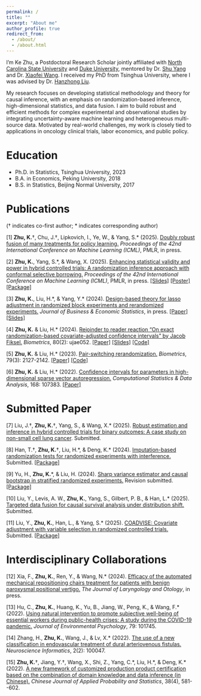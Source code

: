 ```yaml
---
permalink: /
title: ""
excerpt: "About me"
author_profile: true
redirect_from: 
  - /about/
  - /about.html
---
```


I’m Ke Zhu, a Postdoctoral Research Scholar jointly affiliated with [North Carolina State University](https://statistics.sciences.ncsu.edu/people/kzhu24/) and [Duke University](https://biostat.duke.edu/profile/ke-zhu), mentored by Dr. [Shu Yang](https://shuyang.wordpress.ncsu.edu) and Dr. [Xiaofei Wang](https://biostat.duke.edu/profile/xiaofei-wang). I received my PhD from Tsinghua University, where I was advised by Dr. [Hanzhong Liu](https://www.stat.tsinghua.edu.cn/en/info/1023/1050.htm).

My research focuses on developing statistical methodology and theory for causal inference, with an emphasis on randomization-based inference, high-dimensional statistics, and data fusion. I aim to build robust and efficient methods for complex experimental and observational studies by integrating uncertainty-aware machine learning and heterogeneous multi-source data. Motivated by real-world challenges, my work is closely tied to applications in oncology clinical trials, labor economics, and public policy.


Education
======
* Ph.D. in Statistics, Tsinghua University, 2023
* B.A. in Economics, Peking University, 2018
* B.S. in Statistics, Beijing Normal University, 2017

Publications
======
(† indicates co-first author; \* indicates corresponding author)

[1] **Zhu, K.**†, Chu, J.†, Lipkovich, I., Ye, W., & Yang, S.\* (2025). [Doubly robust fusion of many treatments for policy learning.](http://arxiv.org/abs/2505.08092) *Proceedings of the 42nd International Conference on Machine Learning (ICML)*, PMLR, in press.

[2] **Zhu, K.**, Yang, S.\*, & Wang, X. (2025). [Enhancing statistical validity and power in hybrid controlled trials: A randomization inference approach with conformal selective borrowing.](https://arxiv.org/abs/2410.11713) *Proceedings of the 42nd International Conference on Machine Learning (ICML)*, PMLR, in press. [[Slides]](https://drive.google.com/file/d/1LkTDY12CjUL0BAGQAt4JmOBlgk-MN3Ix/view?usp=sharing) [[Poster]](https://drive.google.com/file/d/1g5vFT6irtPWFQWwh6AGe-iYCvMF4z0B2/view?usp=share_link) [[Package]](https://github.com/ke-zhu/intFRT)

[3] **Zhu, K.**, Liu, H.\*, & Yang, Y.\* (2024). [Design-based theory for lasso adjustment in randomized block experiments and rerandomized experiments.](https://www.tandfonline.com/doi/full/10.1080/07350015.2024.2403381) *Journal of Business & Economic Statistics*, in press. [[Paper]](https://drive.google.com/file/d/1CG2LFFoNklAKZGLoSOexTEjpcvv6VI_c/view?usp=share_link) [[Slides]](https://drive.google.com/file/d/1U_IFeQeBr02D8ypQrqGq7UoJ7Ffw8huE/view?usp=share_link)

[4] **Zhu, K.** & Liu, H.\* (2024). [Rejoinder to reader reaction “On exact randomization-based covariate-adjusted confidence intervals” by Jacob Fiksel.](https://doi.org/10.1093/biomtc/ujae052) *Biometrics*, 80(2): ujae052. [[Paper]](https://drive.google.com/file/d/1Ox9LaahfrXYHSPLYWynKGnPIW24CG68p/view?usp=share_link) [[Slides]](https://drive.google.com/file/d/1Lb3smMd7e2W-zL3MD9eGbIWp_hWZrcQv/view?usp=share_link) [[Code]](https://github.com/ke-zhu/rbci) 

[5] **Zhu, K.** & Liu, H.\* (2023). [Pair-switching rerandomization.](https://doi.org/10.1111/biom.13712) *Biometrics*, 79(3): 2127-2142. [[Paper]](https://drive.google.com/file/d/18YwSCJwJ9JPYIMURraZV2mAMCdj9YH2N/view?usp=share_link) [[Code]](https://academic.oup.com/biometrics/article/79/3/2127/7513878#supplementary-data)

[6] **Zhu, K.** & Liu, H.\* (2022). [Confidence intervals for parameters in high-dimensional sparse vector autoregression.](https://doi.org/10.1016/j.csda.2021.107383) *Computational Statistics & Data Analysis*, 168: 107383. [[Paper]](https://drive.google.com/file/d/1EIu74F-MQtSpYKt_sh6d15FKKShr9c5w/view?usp=sharing)

Submitted Paper
======

[7] Liu, J.†, **Zhu, K.**†, Yang, S., & Wang, X.\* (2025). [Robust estimation and inference in hybrid controlled trials for binary outcomes: A case study on non-small cell lung cancer](https://arxiv.org/abs/2505.00217). Submitted.

[8] Han, T.†, **Zhu, K.**†, Liu, H.\*, & Deng, K.\* (2024). [Imputation-based randomization tests for randomized experiments with interference.](https://arxiv.org/abs/2411.08352) Submitted. [[Package]](https://github.com/htx113/imprt)

[9] Yu, H., **Zhu, K.**\*, & Liu, H. (2024). [Sharp variance estimator and causal bootstrap in stratified randomized experiments.](https://arxiv.org/abs/2401.16667) Revision submitted. [[Package]](https://github.com/yu-hao-yang/CausalBootstrap)

[10] Liu, Y., Levis, A. W., **Zhu, K.**, Yang, S., Gilbert, P. B., & Han, L.\* (2025). [Targeted data fusion for causal survival analysis under distribution shift.](https://arxiv.org/abs/2501.18798) Submitted.

[11] Liu, Y., **Zhu, K.**, Han, L., & Yang, S.\* (2025). [COADVISE: Covariate adjustment with variable selection in randomized controlled trials.](https://arxiv.org/abs/2501.08945) Submitted. [[Package]](https://github.com/yiliu1998/Coadvise)

Interdisciplinary Collaborations
======

[12] Xia, F., **Zhu, K.**, Ren, Y., & Wang, N.\* (2024). [Efficacy of the automated mechanical repositioning chairs treatment for patients with benign paroxysmal positional vertigo.](https://www.cambridge.org/core/journals/journal-of-laryngology-and-otology/article/efficacy-of-the-automated-mechanical-repositioning-chairs-treatment-for-patients-with-benign-paroxysmal-positional-vertigo/F0849A523F950E5A5195324EB1D75833) *The Journal of Laryngology and Otology*, in press.

[13] Hu, C., **Zhu, K.**, Huang, K., Yu, B., Jiang, W., Peng, K., & Wang, F.\* (2022). [Using natural intervention to promote subjective well-being of essential workers during public-health crises: A study during the COVID-19 pandemic.](https://doi.org/10.1016/j.jenvp.2021.101745) *Journal of Environmental Psychology*, 79: 101745.

[14] Zhang, H., **Zhu, K.**, Wang, J., & Lv, X.\* (2022). [The use of a new classification in endovascular treatment of dural arteriovenous fistulas.](https://doi.org/10.1016/j.neuri.2022.100047) *Neuroscience Informatics*, 2(2): 100047.

[15] **Zhu, K.**†, Jiang, Y.†, Wang, X., Shi, Z., Yang, C.\*, Liu, H.\*, & Deng, K.\* (2022). [A new framework of customized production product certification based on the combination of domain knowledge and data inference (in Chinese).](https://aps.ecnu.edu.cn/cn/article/id/9522) *Chinese Journal of Applied Probability and Statistics*, 38(4), 581--602.




<script type='text/javascript' id='clustrmaps' src='//cdn.clustrmaps.com/map_v2.js?cl=080808&w=320&t=tt&d=6azBu2HkvZX9yIT4v8xF7VXA7w7dy-5qi5E20N5j5Js&co=ffffff&cmo=3acc3a&cmn=ff5353&ct=808080'></script>

